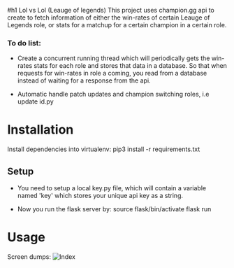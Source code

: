#h1 Lol vs Lol (Leauge of legends)
This project uses champion.gg api to create to fetch information of either the win-rates of certain Leauge of Legends role, or stats for a matchup for a certain champion in a certain role.

### To do list:
*  Create a concurrent running thread which will periodically gets the win-rates stats for each role and stores that data in a database.  So that when requests for win-rates in role a coming, you read from a database instead of waiting for a response from the api.

*  Automatic handle patch updates and champion switching roles, i.e update id.py

# Installation
Install dependencies into virtualenv:
    pip3 install -r requirements.txt

## Setup
*  You need to setup a local key.py file, which will contain a variable named 'key' which stores your unique api key as a string.

*  Now you run the flask server by:
    source flask/bin/activate
    flask run
    
# Usage
Screen dumps:
![Index](./resources/index_dump.jpg)
